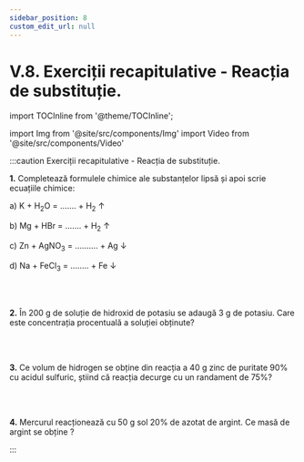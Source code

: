 ```yaml
---
sidebar_position: 8
custom_edit_url: null
---
```


# V.8. Exerciții recapitulative - Reacția de substituție.


import TOCInline from '@theme/TOCInline';

<TOCInline toc={toc} />



import Img from '@site/src/components/Img'
import Video from '@site/src/components/Video'

 
:::caution Exerciții recapitulative - Reacția de substituție.

**1.** Completează formulele chimice ale substanțelor lipsă și apoi scrie ecuațiile chimice:

a) K + H<sub>2</sub>O = ....... + H<sub>2</sub> ↑

b) Mg + HBr = ....... + H<sub>2</sub> ↑

c) Zn + AgNO<sub>3</sub>  =  .......... + Ag ↓

d) Na + FeCl<sub>3</sub>  =  ........ + Fe ↓

<br></br>

**2.**	În 200 g de soluție de hidroxid de potasiu se adaugă 3 g de potasiu. Care este concentrația procentuală a soluției obținute?

<br></br>

**3.**	Ce volum de hidrogen se obține din reacția a 40 g zinc de puritate 90% cu acidul sulfuric, știind că reacția decurge cu un randament de 75%?

<br></br>

**4.**	Mercurul reacționează cu 50 g sol 20% de azotat de argint. Ce masă de argint se obține ?

:::




<br></br>
<br></br>


